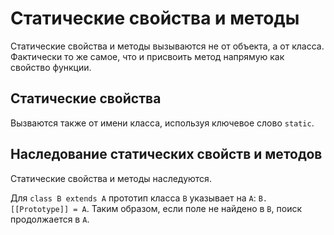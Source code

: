 # Статические свойства и методы

Статические свойства и методы вызываются не от объекта, а от класса. Фактически то же самое, что и присвоить метод напрямую как свойство функции.

## Статические свойства

Вызваются также от имени класса, используя ключевое слово `static`.

## Наследование статических свойств и методов

Статические свойства и методы наследуются.

Для `class B extends A` прототип класса `B` указывает на `A`: `B.[[Prototype]] = A`. Таким образом, если поле не найдено в `B`, поиск продолжается в `A`.